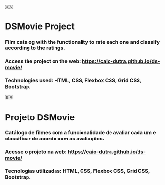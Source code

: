 🇺🇸
# DSMovie Project
### Film catalog with the functionality to rate each one and classify according to the ratings.
### Access the project on the web: https://caio-dutra.github.io/ds-movie/
### Technologies used: HTML, CSS, Flexbox CSS, Grid CSS, Bootstrap.


🇧🇷
# Projeto DSMovie
### Catálogo de filmes com a funcionalidade de avaliar cada um e classificar de acordo com as avaliações.
### Acesse o projeto na web: https://caio-dutra.github.io/ds-movie/
### Tecnologias utilizadas: HTML, CSS, Flexbox CSS, Grid CSS, Bootstrap.






